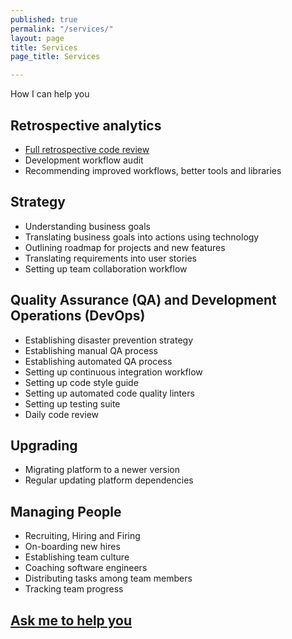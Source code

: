 ```yaml
---
published: true
permalink: "/services/"
layout: page
title: Services
page_title: Services

---
```


How I can help you

## Retrospective analytics

* [Full retrospective code review](/services/full-retrospective-code-review)
* Development workflow audit
* Recommending improved workflows, better tools and libraries

## Strategy

* Understanding business goals
* Translating business goals into actions using technology
* Outlining roadmap for projects and new features
* Translating requirements into user stories
* Setting up team collaboration workflow

## Quality Assurance (QA) and Development Operations (DevOps)

* Establishing disaster prevention strategy
* Establishing manual QA process
* Establishing automated QA process
* Setting up continuous integration workflow
* Setting up code style guide
* Setting up automated code quality linters
* Setting up testing suite
* Daily code review

## Upgrading

* Migrating platform to a newer version
* Regular updating platform dependencies

## Managing People

* Recruiting, Hiring and Firing
* On-boarding new hires
* Establishing team culture
* Coaching software engineers
* Distributing tasks among team members
* Tracking team progress

## [Ask me to help you](https://goo.gl/forms/7wh9VrOyUTHplWug1)
